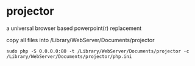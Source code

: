 # projector
a universal browser based powerpoint(r) replacement  

copy all files into /Library/WebServer/Documents/projector  
```
sudo php -S 0.0.0.0:80 -t /Library/WebServer/Documents/projector -c /Library/WebServer/Documents/projector/php.ini
```

